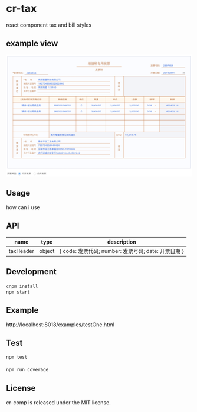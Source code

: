 # cr-tax

react component tax and bill styles

## example view
<img src="./github/example1.jpg" alt="example" />

## Usage
how can i use

## API
name | type | description
-----| -----| ------------
taxHeader | object | { code: 发票代码; number: 发票号码; date: 开票日期 }

## Development

```
cnpm install
npm start
```

## Example

http://localhost:8018/examples/testOne.html

## Test
  ```js
  npm test
  
  npm run coverage
  ```



## License

cr-comp is released under the MIT license.

